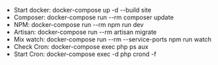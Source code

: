 - Start docker: docker-compose up -d --build site
- Composer: docker-compose run --rm composer update
- NPM: docker-compose run --rm npm run dev
- Artisan: docker-compose run --rm artisan migrate
- Mix watch: docker-compose run --rm --service-ports npm run watch
- Check Cron: docker-compose exec php ps aux
- Start Cron: docker-compose exec -d php crond -f

